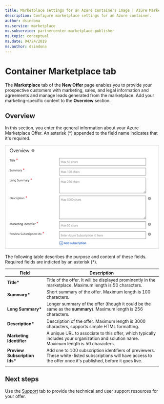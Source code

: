 ```yaml
---
title: Marketplace settings for an Azure Containers image | Azure Marketplace
description: Configure marketplace settings for an Azure container.
author: dsindona
ms.service: marketplace
ms.subservice: partnercenter-marketplace-publisher
ms.topic: conceptual
ms.date: 04/24/2019
ms.author: dsindona
---
```


# Container Marketplace tab

The **Marketplace** tab of the **New Offer** page enables you to provide your prospective customers with marketing, sales, and legal information and agreements and manage leads generated from the marketplace. Add your marketing-specific content to the **Overview** section.

## Overview

In this section, you enter the general information about your Azure Marketplace Offer.  An asterisk (*) appended to the field name indicates that it's required.

![Marketplace information](./media/containers-marketplace-tab.png)

The following table describes the purpose and content of these fields. Required fields are indicted by an asterisk (*).

|    Field                  |       Description                                                            |
|  ---------                |     ---------------                                                          |
| **Title\***                 | Title of the offer. It will be displayed prominently in the marketplace.  Maximum length is 50 characters. |
| **Summary\***               | Short summary of the offer. Maximum length is 100 characters. |
| **Long Summary\***          | Longer summary of the offer (though it could be the same as the **summary**).  Maximum length is 256 characters. |
| **Description\***           | Description of the offer.  Maximum length is 3000 characters, supports simple HTML formatting.
| **Marketing Identifier**  | A unique URL to associate to this offer, which typically includes your organization and solution name. Maximum length is 50 characters.   |
| **Preview Subscription Ids\*** | Add one to 100 subscription identifiers of previewers. These white-listed subscriptions will have access to the offer once it's published, before it goes live. |
|  |  |


## Next steps

Use the [Support](./cpp-support-tab.md) tab to provide the technical and user support resources for your offer.
